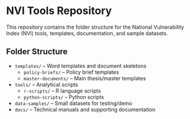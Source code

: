 # NVI Tools Repository

This repository contains the folder structure for the National Vulnerability Index (NVI) tools, templates, documentation, and sample datasets.

## Folder Structure
- `templates/` – Word templates and document skeletons
  - `policy-briefs/` – Policy brief templates
  - `master-documents/` – Main thesis/master templates
- `tools/` – Analytical scripts
  - `r-scripts/` – R language scripts
  - `python-scripts/` – Python scripts
- `data-samples/` – Small datasets for testing/demo
- `docs/` – Technical manuals and supporting documentation
